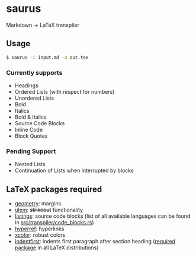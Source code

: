 # saurus

Markdown &rarr; LaTeX transpiler

## Usage
```sh
$ saurus -i input.md -o out.tex
```

### Currently supports
- Headings
- Ordered Lists (with respect for numbers)
- Unordered Lists
- Bold
- Italics
- Bold & Italics
- Source Code Blocks
- Inline Code
- Block Quotes

### Pending Support
- Nested Lists
- Continuation of Lists when interrupted by blocks

## LaTeX packages required
- [geometry](https://ctan.org/pkg/geometry): margins
- [ulem](https://ctan.org/pkg/ulem): ~~strikeout~~ functionality
- [listings](https://ctan.org/pkg/listings): source code blocks (list of all available languages can be found in [src/transpiler/code_blocks.rs](https://github.com/paytonward6/saurus/blob/main/src/transpiler/code_blocks.rs))
- [hyperref](https://ctan.org/pkg/hyperref): hyperlinks
- [xcolor](https://ctan.org/pkg/xcolor): robust colors
- [indentfirst](https://ctan.org/pkg/indentfirst): indents first paragraph after section heading ([required package](https://ctan.org/pkg/required) in all LaTeX distributions)

